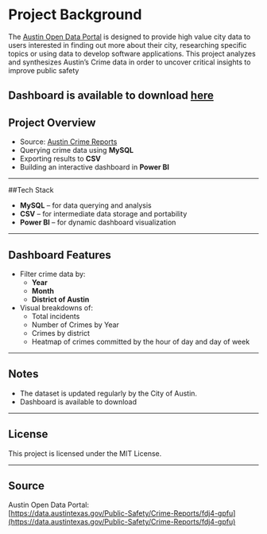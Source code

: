 # Project Background

The [Austin Open Data Portal](https://data.austintexas.gov/Public-Safety/Crime-Reports/fdj4-gpfu/about_data) is designed to provide high value city data to users interested in finding out more about their city, researching specific topics or using data to develop software applications. 
This project analyzes and synthesizes Austin’s Crime data in order to uncover critical insights to improve public safety 

Dashboard is available to download [here](https://raw.githubusercontent.com/alejandroespinosa99ae/Austin-Crime-Analysis/main/Austin%20Crime%20Dashboard.pbix)
---

## Project Overview

-  Source: [Austin Crime Reports](https://data.austintexas.gov/Public-Safety/Crime-Reports/fdj4-gpfu)
-  Querying crime data using **MySQL**
-  Exporting results to **CSV**
-  Building an interactive dashboard in **Power BI**

---

##Tech Stack

- **MySQL** – for data querying and analysis
- **CSV** – for intermediate data storage and portability
- **Power BI** – for dynamic dashboard visualization

---

## Dashboard Features

- Filter crime data by:
  - **Year**
  - **Month**
  - **District of Austin**
- Visual breakdowns of:
  - Total incidents
  - Number of Crimes by Year
  - Crimes by district
  - Heatmap of crimes committed by the hour of day and day of week

---

## Notes

- The dataset is updated regularly by the City of Austin.
- Dashboard is available to download

---

## License

This project is licensed under the MIT License.

---

## Source

Austin Open Data Portal:  
[https://data.austintexas.gov/Public-Safety/Crime-Reports/fdj4-gpfu](https://data.austintexas.gov/Public-Safety/Crime-Reports/fdj4-gpfu)
